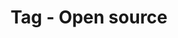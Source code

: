 ---
layout: tags
tag-name: open source
title: Tag - Open source
permalink: "/tag/open-source.html"
---